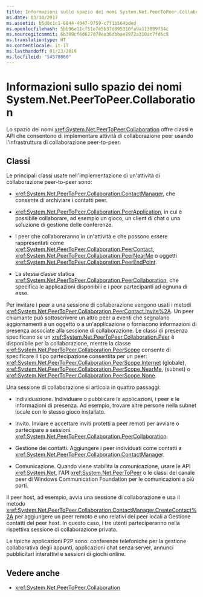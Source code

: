 ```yaml
---
title: Informazioni sullo spazio dei nomi System.Net.PeerToPeer.Collaboration
ms.date: 03/30/2017
ms.assetid: b5d8c1c1-6844-4947-9759-c7f1b564bded
ms.openlocfilehash: 5bb96e11cf51e7e5b37d895310fa9a113899f34c
ms.sourcegitcommit: 6b308cf6d627d78ee36dbbae8972a310ac7fd6c8
ms.translationtype: HT
ms.contentlocale: it-IT
ms.lasthandoff: 01/23/2019
ms.locfileid: "54570860"
---
```

# <a name="about-the-systemnetpeertopeercollaboration-namespace"></a>Informazioni sullo spazio dei nomi System.Net.PeerToPeer.Collaboration
Lo spazio dei nomi <xref:System.Net.PeerToPeer.Collaboration> offre classi e API che consentono di implementare attività di collaborazione peer usando l'infrastruttura di collaborazione peer-to-peer.  
  
## <a name="classes"></a>Classi  
 Le principali classi usate nell'implementazione di un'attività di collaborazione peer-to-peer sono:  
  
-   <xref:System.Net.PeerToPeer.Collaboration.ContactManager>, che consente di archiviare i contatti peer.  
  
-   <xref:System.Net.PeerToPeer.Collaboration.PeerApplication>, in cui è possibile collaborare, ad esempio un gioco, un client di chat o una soluzione di gestione delle conferenze.  
  
-   I peer che collaboreranno in un'attività  e che possono essere rappresentati come <xref:System.Net.PeerToPeer.Collaboration.PeerContact>, <xref:System.Net.PeerToPeer.Collaboration.PeerNearMe> o oggetti <xref:System.Net.PeerToPeer.Collaboration.PeerEndPoint>.  
  
-   La stessa classe statica <xref:System.Net.PeerToPeer.Collaboration.PeerCollaboration>, che specifica le applicazioni disponibili e i peer partecipanti ad ognuna di esse.  
  
 Per invitare i peer a una sessione di collaborazione vengono usati i metodi <xref:System.Net.PeerToPeer.Collaboration.PeerContact.Invite%2A>.  Un peer chiamante può sottoscrivere un altro peer a eventi che segnalano aggiornamenti a un oggetto o a un'applicazione o forniscono informazioni di presenza associate alla sessione di collaborazione. Le classi di presenza specificano se un <xref:System.Net.PeerToPeer.Collaboration.Peer> è disponibile per la collaborazione, mentre la classe <xref:System.Net.PeerToPeer.Collaboration.PeerScope> consente di specificare il tipo partecipazione consentita per un peer: <xref:System.Net.PeerToPeer.Collaboration.PeerScope.Internet> (globale), <xref:System.Net.PeerToPeer.Collaboration.PeerScope.NearMe>, (subnet) o <xref:System.Net.PeerToPeer.Collaboration.PeerScope.None>.  
  
 Una sessione di collaborazione si articola in quattro passaggi:  
  
-   Individuazione. Individuare o pubblicare le applicazioni, i peer e le informazioni di presenza.  Ad esempio, trovare altre persone nella subnet locale con lo stesso gioco installato.  
  
-   Invito. Inviare e accettare inviti protetti a peer remoti per avviare o partecipare a sessioni <xref:System.Net.PeerToPeer.Collaboration.PeerCollaboration>.  
  
-   Gestione dei contatti. Aggiungere i peer individuati come contatti a <xref:System.Net.PeerToPeer.Collaboration.ContactManager>.  
  
-   Comunicazione. Quando viene stabilita la comunicazione, usare le API <xref:System.Net>, l'API <xref:System.Net.PeerToPeer> o le classi del canale peer di Windows Communication Foundation per le comunicazioni a più parti.  
  
 Il peer host, ad esempio, avvia una sessione di collaborazione e usa il metodo <xref:System.Net.PeerToPeer.Collaboration.ContactManager.CreateContact%2A> per aggiungere un peer remoto e uno relativi dei peer locali a Gestione contatti del peer host.  In questo caso, i tre utenti parteciperanno nella rispettiva sessione di collaborazione privata.  
  
 Le tipiche applicazioni P2P sono: conferenze telefoniche per la gestione collaborativa degli appunti, applicazioni chat senza server, annunci pubblicitari interattivi e sessioni di giochi online.  
  
## <a name="see-also"></a>Vedere anche
- <xref:System.Net.PeerToPeer.Collaboration>
